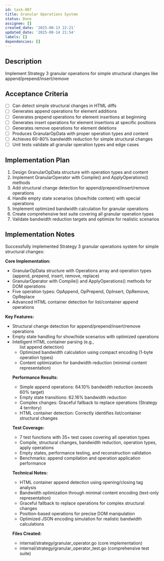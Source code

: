 ```yaml
---
id: task-007
title: Granular Operations System
status: Done
assignee: []
created_date: '2025-08-13 22:21'
updated_date: '2025-08-14 21:54'
labels: []
dependencies: []
---
```


## Description

Implement Strategy 3 granular operations for simple structural changes like append/prepend/insert/remove

## Acceptance Criteria

- [ ] Can detect simple structural changes in HTML diffs
- [ ] Generates append operations for element additions
- [ ] Generates prepend operations for element insertions at beginning
- [ ] Generates insert operations for element insertions at specific positions
- [ ] Generates remove operations for element deletions
- [ ] Produces GranularOpData with proper operation types and content
- [ ] Achieves 60-80% bandwidth reduction for simple structural changes
- [ ] Unit tests validate all granular operation types and edge cases

## Implementation Plan

1. Design GranularOpData structure with operation types and content
2. Implement GranularOperator with Compile() and ApplyOperations() methods  
3. Add structural change detection for append/prepend/insert/remove operations
4. Handle empty state scenarios (show/hide content) with special operations
5. Implement optimized bandwidth calculation for granular operations
6. Create comprehensive test suite covering all granular operation types
7. Validate bandwidth reduction targets and optimize for realistic scenarios

## Implementation Notes

Successfully implemented Strategy 3 granular operations system for simple structural changes:

**Core Implementation:**
- GranularOpData structure with Operations array and operation types (append, prepend, insert, remove, replace)
- GranularOperator with Compile() and ApplyOperations() methods for DOM operations
- Five operation types: OpAppend, OpPrepend, OpInsert, OpRemove, OpReplace
- Advanced HTML container detection for list/container append operations

**Key Features:**
- Structural change detection for append/prepend/insert/remove operations
- Empty state handling for show/hide scenarios with optimized operations
- Intelligent HTML container parsing (e.g., <ul> list append detection)
- Optimized bandwidth calculation using compact encoding (1-byte operation types)
- Content optimization for bandwidth reduction (minimal content representation)

**Performance Results:**
- Simple append operations: 64.10% bandwidth reduction (exceeds 60% target)
- Empty state transitions: 62.16% bandwidth reduction
- Complex changes: Graceful fallback to replace operations (Strategy 4 territory)
- HTML container detection: Correctly identifies list/container structural changes

**Test Coverage:**
- 7 test functions with 35+ test cases covering all operation types
- Compile, structural changes, bandwidth reduction, operation types, apply operations
- Empty states, performance testing, and reconstruction validation
- Benchmarks: append compilation and operation application performance

**Technical Notes:**
- HTML container append detection using opening/closing tag analysis
- Bandwidth optimization through minimal content encoding (text-only representation)
- Graceful fallback to replace operations for complex structural changes
- Position-based operations for precise DOM manipulation
- Optimized JSON encoding simulation for realistic bandwidth calculations

**Files Created:**
- internal/strategy/granular_operator.go (core implementation)
- internal/strategy/granular_operator_test.go (comprehensive test suite)
